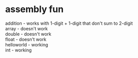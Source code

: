 # assembly fun
addition - works with 1-digit + 1-digit that don't sum to 2-digit<br />
array  - doesn't work <br />
double - doesn't work <br />
float - doesn't work <br />
helloworld - working <br />
int - working <br />